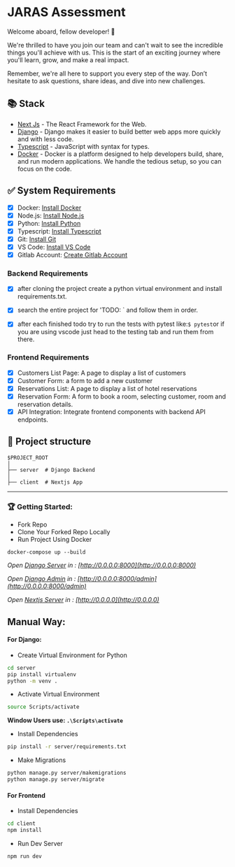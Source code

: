 # JARAS Assessment

Welcome aboard, fellow developer! 🌟

We're thrilled to have you join our team and can't wait to see the incredible
things you'll achieve with us. This is the start of an exciting journey where
you'll learn, grow, and make a real impact.

Remember, we're all here to support you every step of the way. Don’t hesitate
to ask questions, share ideas, and dive into new challenges.

## 📚 Stack

- [Next Js](https://www.nextjs.org/) - The React Framework for the Web.
- [Django](https://www.djangoproject.com/) - Django makes it easier to build better web apps more quickly and with less code.
- [Typescript](https://www.typescriptlang.org/) - JavaScript with syntax for types.
- [Docker](https://www.docker.com/) - Docker is a platform designed to help developers build, share, and run modern applications. We handle the tedious setup, so you can focus on the code.

## ✅ System Requirements

- [x] Docker: [Install Docker](https://docs.docker.com/get-docker/)
- [x] Node.js: [Install Node.js](https://nodejs.org/en/download/)
- [x] Python: [Install Python](https://www.python.org/downloads/)
- [x] Typescript: [Install Typescript](https://www.typescriptlang.org/download)
- [x] Git: [Install Git](https://git-scm.com/downloads)
- [x] VS Code: [Install VS Code](https://code.visualstudio.com/download)
- [x] Gitlab Account: [Create Gitlab Account](https://git.ajjir.co/users/sign_in)

### Backend Requirements


- [x] after cloning the project create a python virtual environment and install requirements.txt.
- [x] search the entire project for 'TODO: ` and follow them in order.
- [x] after each finished todo try to run the tests with pytest like:`$ pytest`or if you are using vscode just head to the testing tab and run them from there.


### Frontend Requirements

- [x] Customers List Page: A page to display a list of customers
- [x] Customer Form: a form to add a new customer
- [x] Reservations List: A page to display a list of hotel reservations
- [x] Reservation Form: A form to book a room, selecting customer, room and reservation details.
- [x] API Integration: Integrate frontend components with backend API endpoints.

## 📁 Project structure

```
$PROJECT_ROOT
│
├── server  # Django Backend
│
├── client  # Nextjs App
```

---

### 🏆 Getting Started:

- Fork Repo
- Clone Your Forked Repo Locally
- Run Project Using Docker

```docker
docker-compose up --build
```

_Open [Django Server](http://0.0.0.0:8000) in : [http://0.0.0.0:8000](http://0.0.0.0:8000)_ <br/>

_Open [Django Admin](http://0.0.0.0:8000/admin) in : [http://0.0.0.0:8000/admin](http://0.0.0.0:8000/admin)_ <br/>

_Open [Nextjs Server](http://0.0.0.0) in : [http://0.0.0.0](http://0.0.0.0)_ <br/>

## Manual Way:

#### For Django:

- Create Virtual Environment for Python

```bash
cd server
pip install virtualenv
python -m venv .
```

- Activate Virtual Environment

```bash
source Scripts/activate
```

**Window Users use: `.\Scripts\activate`**

- Install Dependencies

```bash
pip install -r server/requirements.txt
```

- Make Migrations

```bash
python manage.py server/makemigrations
python manage.py server/migrate
```

#### For Frontend

- Install Dependencies

```bash
cd client
npm install
```

- Run Dev Server

```bash
npm run dev
```